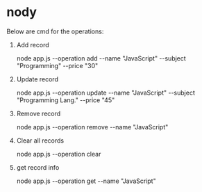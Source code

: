 # nody

Below are cmd for the operations:

1. Add record

   node app.js --operation add --name "JavaScript" --subject "Programming" --price "30"
   
2. Update record

   node app.js --operation update --name "JavaScript" --subject "Programming Lang." --price "45"
   
3. Remove record

   node app.js --operation remove --name "JavaScript"
   
3. Clear all records

   node app.js --operation clear

3. get record info

   node app.js --operation get --name "JavaScript"

